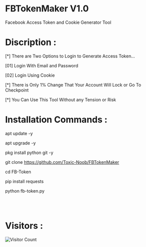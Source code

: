 # FBTokenMaker V1.0
Facebook Access Token and Cookie Generator Tool

# Discription :
[*] There are Two Options to Login to Generate Access Token...

[01] Login With Email and Password

[02] Login Using Cookie


[*] There is Only 1% Change That Your Account Will Lock or Go To Checkpoint

[*] You Can Use This Tool Without any Tension or Risk

# Installation Commands :
apt update -y

apt upgrade -y

pkg install python git -y

git clone https://github.com/Toxic-Noob/FBTokenMaker

cd FB-Token

pip install requests

python fb-token.py


<br><br>
# Visitors :


![Visitor Count](https://profile-counter.glitch.me/ariyanahmedmamun/count.svg)
